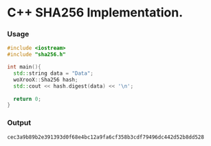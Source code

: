 # C++ SHA256 Implementation.

### Usage
```C++
#include <iostream>
#include "sha256.h"

int main(){
  std::string data = "Data";
  woXrooX::Sha256 hash;
  std::cout << hash.digest(data) << '\n';
  
  return 0;
}
```

### Output
```
cec3a9b89b2e391393d0f68e4bc12a9fa6cf358b3cdf79496dc442d52b8dd528
```
